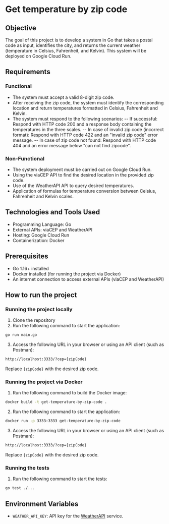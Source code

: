 # Get temperature by zip code

## Objective
The goal of this project is to develop a system in Go that takes a postal code as input, identifies the city, and returns the current weather (temperature in Celsius, Fahrenheit, and Kelvin). This system will be deployed on Google Cloud Run.

## Requirements

### Functional

- The system must accept a valid 8-digit zip code.
- After receiving the zip code, the system must identify the corresponding location and return temperatures formatted in Celsius, Fahrenheit and Kelvin.
- The system must respond to the following scenarios:
-- If successful: Respond with HTTP code 200 and a response body containing the temperatures in the three scales.
-- In case of invalid zip code (incorrect format): Respond with HTTP code 422 and an "invalid zip code" error message.
-- In case of zip code not found: Respond with HTTP code 404 and an error message below "can not find zipcode".

### Non-Functional
- The system deployment must be carried out on Google Cloud Run.
- Using the viaCEP API to find the desired location in the provided zip code.
- Use of the WeatherAPI API to query desired temperatures.
- Application of formulas for temperature conversion between Celsius, Fahrenheit and Kelvin scales.


## Technologies and Tools Used

- Programming Language: Go
- External APIs: viaCEP and WeatherAPI
- Hosting: Google Cloud Run
- Containerization: Docker


## Prerequisites

- Go 1.16+ installed
- Docker installed (for running the project via Docker)
- An internet connection to access external APIs (viaCEP and WeatherAPI)


## How to run the project

### Running the project locally

1. Clone the repository
2. Run the following command to start the application:
```bash
go run main.go
```
3. Access the following URL in your browser or using an API client (such as Postman):
```bash
http://localhost:3333/?cep={zipCode}
```
Replace `{zipCode}` with the desired zip code.

### Running the project via Docker

1. Run the following command to build the Docker image:
```bash
docker build -t get-temperature-by-zip-code .
```
2. Run the following command to start the application:
```bash
docker run -p 3333:3333 get-temperature-by-zip-code
```
3. Access the following URL in your browser or using an API client (such as Postman):
```bash
http://localhost:3333/?cep={zipCode}
```
Replace `{zipCode}` with the desired zip code.

### Running the tests

1. Run the following command to start the tests:
```bash
go test ./...
```

## Environment Variables

- `WEATHER_API_KEY`: API key for the [WeatherAPI](https://www.weatherapi.com/) service.

